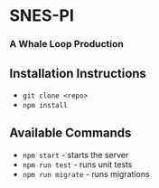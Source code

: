 # SNES-PI
### A Whale Loop Production

## Installation Instructions
* `git clone <repo>`
* `npm install`

## Available Commands
* `npm start` - starts the server
* `npm run test` - runs unit tests
* `npm run migrate` - runs migrations

